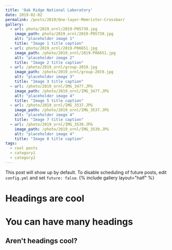 ```yaml
---
title: 'Oak Ridge National Laboratory'
date: 2019-02-02
permalink: /posts/2019/One-layer-Memristor-Crossbar/
gallery:
  - url: photo/2019_ornl/2019-P05739.jpg
    image_path: photo/2019_ornl/2019-P05739.jpg
    alt: "placeholder image 1"
    title: "Image 1 title caption"
  - url: photo/2019_ornl/2019-P06651.jpg
    image_path: /photo/2019_ornl/2019-P06651.jpg
    alt: "placeholder image 2"
    title: "Image 2 title caption"
  - url: /photo/2019_ornl/group-2019.jpg
    image_path: /photo/2019_ornl/group-2019.jpg
    alt: "placeholder image 3"
    title: "Image 3 title caption"
  - url: /photo/2019_ornl/IMG_3477.JPG
    image_path: /photo/2019_ornl/IMG_3477.JPG
    alt: "placeholder image 4"
    title: "Image 5 title caption"
  - url: /photo/2019_ornl/IMG_3537.JPG
    image_path: /photo/2019_ornl/IMG_3537.JPG
    alt: "placeholder image 4"
    title: "Image 7 title caption"
  - url: /photo/2019_ornl/IMG_3539.JPG
    image_path: /photo/2019_ornl/IMG_3539.JPG
    alt: "placeholder image 4"
    title: "Image 8 title caption"
tags:
  - cool posts
  - category1
  - category2
---
```

This post will show up by default. To disable scheduling of future posts, edit `config.yml` and set `future: false`. 
{% include gallery layout="half" %}




Headings are cool
======

You can have many headings
======

Aren't headings cool?
------
